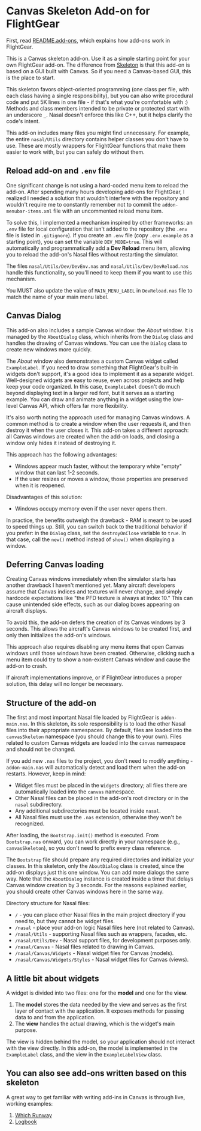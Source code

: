 Canvas Skeleton Add-on for FlightGear
=====================================

First, read [README.add-ons](https://gitlab.com/flightgear/fgdata/-/blob/next/Docs/README.add-ons), which explains how add-ons work in FlightGear.

This is a Canvas skeleton add-on. Use it as a simple starting point for your own FlightGear add-on. The difference from [Skeleton](https://sourceforge.net/p/flightgear/fgaddon/HEAD/tree/trunk/Addons/Skeleton/) is that this add-on is based on a GUI built with Canvas. So if you need a Canvas-based GUI, this is the place to start.

This skeleton favors object-oriented programming (one class per file, with each class having a single responsibility), but you can also write procedural code and put 5K lines in one file - if that's what you're comfortable with :) Methods and class members intended to be private or protected start with an underscore `_`. Nasal doesn't enforce this like C++, but it helps clarify the code's intent.

This add-on includes many files you might find unnecessary. For example, the entire `nasal/Utils` directory contains helper classes you don't have to use. These are mostly wrappers for FlightGear functions that make them easier to work with, but you can safely do without them.

## Reload add-on and `.env` file

One significant change is not using a hard-coded menu item to reload the add-on. After spending many hours developing add-ons for FlightGear, I realized I needed a solution that wouldn't interfere with the repository and wouldn't require me to constantly remember not to commit the `addon-menubar-items.xml` file with an uncommented reload menu item.

To solve this, I implemented a mechanism inspired by other frameworks: an `.env` file for local configuration that isn't added to the repository (the `.env` file is listed in `.gitignore`). If you create an `.env` file (copy `.env.example` as a starting point), you can set the variable `DEV_MODE=true`. This will automatically and programmatically add a **Dev Reload** menu item, allowing you to reload the add-on's Nasal files without restarting the simulator.

The files `nasal/Utils/Dev/DevEnv.nas` and `nasal/Utils/Dev/DevReload.nas` handle this functionality, so you'll need to keep them if you want to use this mechanism.

You MUST also update the value of `MAIN_MENU_LABEL` in `DevReload.nas` file to match the name of your main menu label.

## Canvas Dialog

This add-on also includes a sample Canvas window: the *About* window. It is managed by the `AboutDialog` class, which inherits from the `Dialog` class and handles the drawing of Canvas windows. You can use the `Dialog` class to create new windows more quickly.

The *About* window also demonstrates a custom Canvas widget called `ExampleLabel`. If you need to draw something that FlightGear's built-in widgets don't support, it's a good idea to implement it as a separate widget. Well-designed widgets are easy to reuse, even across projects and help keep your code organized. In this case, `ExampleLabel` doesn't do much beyond displaying text in a larger red font, but it serves as a starting example. You can draw and animate anything in a widget using the low-level Canvas API, which offers far more flexibility.

It's also worth noting the approach used for managing Canvas windows. A common method is to create a window when the user requests it, and then destroy it when the user closes it. This add-on takes a different approach: all Canvas windows are created when the add-on loads, and closing a window only hides it instead of destroying it.

This approach has the following advantages:

- Windows appear much faster, without the temporary white "empty" window that can last 1-2 seconds.
- If the user resizes or moves a window, those properties are preserved when it is reopened.

Disadvantages of this solution:

- Windows occupy memory even if the user never opens them.

In practice, the benefits outweigh the drawback - RAM is meant to be used to speed things up. Still, you can switch back to the traditional behavior if you prefer: in the `Dialog` class, set the `destroyOnClose` variable to `true`. In that case, call the `new()` method instead of `show()` when displaying a window.

## Deferring Canvas loading

Creating Canvas windows immediately when the simulator starts has another drawback I haven't mentioned yet. Many aircraft developers assume that Canvas indices and textures will never change, and simply hardcode expectations like "the PFD texture is always at index 10." This can cause unintended side effects, such as our dialog boxes appearing on aircraft displays.

To avoid this, the add-on defers the creation of its Canvas windows by 3 seconds. This allows the aircraft's Canvas windows to be created first, and only then initializes the add-on's windows.

This approach also requires disabling any menu items that open Canvas windows until those windows have been created. Otherwise, clicking such a menu item could try to show a non-existent Canvas window and cause the add-on to crash.

If aircraft implementations improve, or if FlightGear introduces a proper solution, this delay will no longer be necessary.

## Structure of the add-on

The first and most important Nasal file loaded by FlightGear is `addon-main.nas`. In this skeleton, its sole responsibility is to load the other Nasal files into their appropriate namespaces. By default, files are loaded into the `canvasSkeleton` namespace (you should change this to your own). Files related to custom Canvas widgets are loaded into the `canvas` namespace and should not be changed.

If you add new `.nas` files to the project, you don't need to modify anything - `addon-main.nas` will automatically detect and load them when the add-on restarts. However, keep in mind:

- Widget files must be placed in the `Widgets` directory; all files there are automatically loaded into the `canvas` namespace.
- Other Nasal files can be placed in the add-on's root directory or in the `nasal` subdirectory.
- Any additional subdirectories must be located inside `nasal`.
- All Nasal files must use the `.nas` extension, otherwise they won't be recognized.

After loading, the `Bootstrap.init()` method is executed. From `Bootstrap.nas` onward, you can work directly in your namespace (e.g., `canvasSkeleton`), so you don't need to prefix every class reference.

The `Bootstrap` file should prepare any required directories and initialize your classes. In this skeleton, only the `AboutDialog` class is created, since the add-on displays just this one window. You can add more dialogs the same way. Note that the `AboutDialog` instance is created inside a timer that delays Canvas window creation by 3 seconds. For the reasons explained earlier, you should create other Canvas windows here in the same way.

Directory structure for Nasal files:

- `/` - you can place other Nasal files in the main project directory if you need to, but they cannot be widget files.
- `/nasal` - place your add-on logic Nasal files here (not related to Canvas).
- `/nasal/Utils` - supporting Nasal files such as wrappers, facades, etc.
- `/nasal/Utils/Dev` - Nasal support files, for development purposes only.
- `/nasal/Canvas` - Nasal files related to drawing in Canvas.
- `/nasal/Canvas/Widgets` - Nasal widget files for Canvas (models).
- `/nasal/Canvas/Widgets/Styles` - Nasal widget files for Canvas (views).

## A little bit about widgets

A widget is divided into two files: one for the **model** and one for the **view**.

1. The **model** stores the data needed by the view and serves as the first layer of contact with the application. It exposes methods for passing data to and from the application.
2. The **view** handles the actual drawing, which is the widget's main purpose.

The view is hidden behind the model, so your application should not interact with the view directly. In this add-on, the model is implemented in the `ExampleLabel` class, and the view in the `ExampleLabelView` class.

## You can also see add-ons written based on this skeleton

A great way to get familiar with writing add-ins in Canvas is through live, working examples:

1. [Which Runway](https://github.com/PlayeRom/flightgear-addon-which-runway)
2. [Logbook](https://github.com/PlayeRom/flightgear-addon-logbook)
